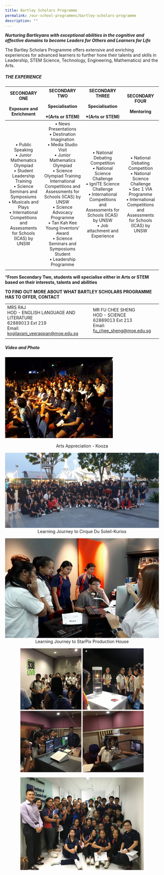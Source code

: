 ```yaml
---
title: Bartley Scholars Programme
permalink: /our-school-programmes/bartley-scholars-programme
description: ""
---
```

***Nurturing Bartleyans with exceptional abilities in the cognitive and affective domains to become Leaders for Others and Learners for Life***

The Bartley Scholars Programme offers extensive and enriching experiences for advanced learners to further hone their talents and skills in Leadership, STEM Science, Technology, Engineering, Mathematics) and the Arts.

##### THE EXPERIENCE

| SECONDARY ONE<br><br>Exposure and Enrichment | SECONDARY TWO<br><br>Specialisation<br><br>*(Arts or STEM)<br>  | SECONDARY THREE<br><br>Specialisation<br><br>*(Arts or STEM) | SECONDARY FOUR<br><br>Mentoring |
|:---:|:---:|:---:|:---:|
| • Public Speaking<br>• Junior Mathematics Olympiad<br>• Student Leadership Training<br>• Science Seminars and Symposiums<br>• Musicals and Plays<br>• International Competitions and Assessments for Schools (ICAS) by UNSW | • News Presentations<br>• Destination Imagination<br>• Media Studio Visit<br>• Junior Mathematics Olympiad<br>• Science Olympiad Training International Competitions and Assessments for Schools (ICAS) by UNSW<br>• Science Advocacy Programme<br>• Tan Kah Kee Young Inventors’ Award<br>• Science Seminars and Symposiums Student <br>• Leadership Programme  | • National Debating Competition<br>• National Science Challenge<br>• IgnITE Science Challenge <br>• International Competitions and Assessments for Schools (ICAS) by UNSW <br>• Job attachment and Experience | • National Debating Competition<br>• National Science Challenge<br>• Sec 1 VIA Programme <br>• International Competitions and Assessments for Schools (ICAS) by UNSW | 
| | | | |

***From Secondary Two, students will specialise either in Arts or STEM based on their interests, talents and abilities**

**TO FIND OUT MORE ABOUT WHAT BARTLEY SCHOLARS PROGRAMME HAS TO OFFER, CONTACT**

| | |
|---|---|
| MRS RAJ<br>HOD - ENGLISH LANGUAGE AND LITERATURE<br>62889013 Ext 219<br>Email: kogilavani_veerappan@moe.edu.sg | MR FU CHEE SHENG<br>HOD - SCIENCE<br>62889013 Ext 213<br>Email: fu_chee_sheng@moe.edu.sg |
| | |

##### Video and Photo 
<img src="/images/Arts%20Appreciation-%20Kooza.jpg" 
     style="width:70%">
<center> Arts Appreciation - Kooza 
	
<p> </p>

![](/images/Learning%20Journey%20to%20Cirque%20Du%20Soleil-Kurios.jpeg) 
Learning Journey to Cirque Du Soleil-Kurios 

![](/images/Learning%20Journey%20to%20StarPix%20Production%20House.jpg) 
Learning Journey to StarPix Production House

<img src="/images/photo_2022-06-06_15-56-56.jpg" 
     style="width:80%">

<img src="/images/A%20STAR%20Facilities%20Tour.jpg" 
     style="width:80%">